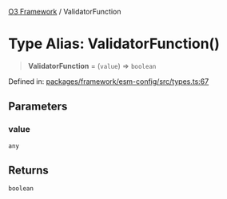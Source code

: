 [O3 Framework](../API.md) / ValidatorFunction

# Type Alias: ValidatorFunction()

> **ValidatorFunction** = (`value`) => `boolean`

Defined in: [packages/framework/esm-config/src/types.ts:67](https://github.com/openmrs/openmrs-esm-core/blob/main/packages/framework/esm-config/src/types.ts#L67)

## Parameters

### value

`any`

## Returns

`boolean`
